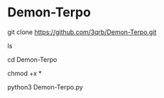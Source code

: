# Demon-Terpo

git clone https://github.com/3qrb/Demon-Terpo.git

ls 

cd Demon-Terpo

chmod +x * 

python3 Demon-Terpo.py
